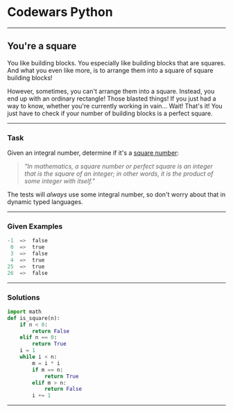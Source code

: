 # Codewars Python


---
## You're a square
You like building blocks. You especially like building blocks that are squares. And what you even like more, is to arrange them into a square of square building blocks!

However, sometimes, you can't arrange them into a square. Instead, you end up with an ordinary rectangle! Those blasted things! If you just had a way to know, whether you're currently working in vain… Wait! That's it! You just have to check if your number of building blocks is a perfect square.

---
### Task
Given an integral number, determine if it's a <u>square number</u>:

> *"In mathematics, a square number or perfect square is an integer that is the square of an integer; in other words, it is the product of some integer with itself."*

The tests will *always* use some integral number, so don't worry about that in dynamic typed languages.

---

### Given Examples

```python
-1  =>  false
 0  =>  true
 3  =>  false
 4  =>  true
25  =>  true
26  =>  false
```
---

### Solutions

```python
import math
def is_square(n):
    if n < 0:
        return False
    elif n == 0:
        return True
    i = 1
    while i < n:
        m = i * i
        if m == n:
            return True
        elif m > n:
            return False
        i += 1
```
---
